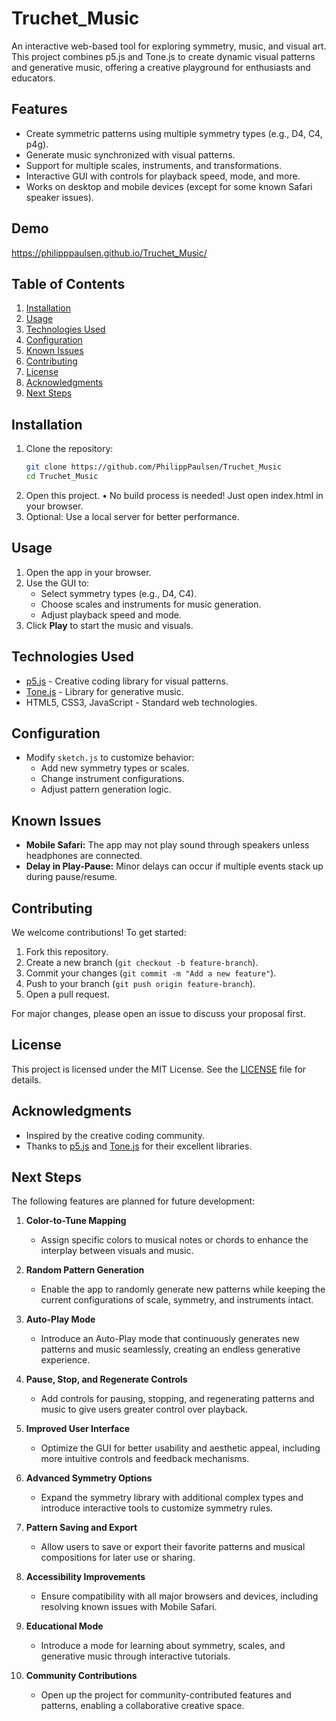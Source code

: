 # **Truchet_Music**
An interactive web-based tool for exploring symmetry, music, and visual art. This project combines p5.js and Tone.js to create dynamic visual patterns and generative music, offering a creative playground for enthusiasts and educators.

## **Features**
- Create symmetric patterns using multiple symmetry types (e.g., D4, C4, p4g).
- Generate music synchronized with visual patterns.
- Support for multiple scales, instruments, and transformations.
- Interactive GUI with controls for playback speed, mode, and more.
- Works on desktop and mobile devices (except for some known Safari speaker issues).

## **Demo**
https://philipppaulsen.github.io/Truchet_Music/

## **Table of Contents**
1. [Installation](#installation)
2. [Usage](#usage)
3. [Technologies Used](#technologies-used)
4. [Configuration](#configuration)
5. [Known Issues](#known-issues)
6. [Contributing](#contributing)
7. [License](#license)
8. [Acknowledgments](#acknowledgments)
9. [Next Steps](#next-steps)

## **Installation**
1. Clone the repository:
   ```bash
   git clone https://github.com/PhilippPaulsen/Truchet_Music
   cd Truchet_Music
2. Open this project.
	•	No build process is needed! Just open index.html in your browser.
3.	Optional: Use a local server for better performance.

## **Usage**
1. Open the app in your browser.
2. Use the GUI to:
   - Select symmetry types (e.g., D4, C4).
   - Choose scales and instruments for music generation.
   - Adjust playback speed and mode.
3. Click **Play** to start the music and visuals.

## **Technologies Used**
- [p5.js](https://p5js.org/) - Creative coding library for visual patterns.
- [Tone.js](https://tonejs.github.io/) - Library for generative music.
- HTML5, CSS3, JavaScript - Standard web technologies.

## **Configuration**
- Modify `sketch.js` to customize behavior:
  - Add new symmetry types or scales.
  - Change instrument configurations.
  - Adjust pattern generation logic.


## **Known Issues**
- **Mobile Safari:** The app may not play sound through speakers unless headphones are connected.
- **Delay in Play-Pause:** Minor delays can occur if multiple events stack up during pause/resume.

## **Contributing**
We welcome contributions! To get started:
1. Fork this repository.
2. Create a new branch (`git checkout -b feature-branch`).
3. Commit your changes (`git commit -m "Add a new feature"`).
4. Push to your branch (`git push origin feature-branch`).
5. Open a pull request.

For major changes, please open an issue to discuss your proposal first.

## **License**
This project is licensed under the MIT License. See the [LICENSE](LICENSE) file for details.

## **Acknowledgments**
- Inspired by the creative coding community.
- Thanks to [p5.js](https://p5js.org/) and [Tone.js](https://tonejs.github.io/) for their excellent libraries.

## **Next Steps**
The following features are planned for future development:

1. **Color-to-Tune Mapping**
   - Assign specific colors to musical notes or chords to enhance the interplay between visuals and music.
   
2. **Random Pattern Generation**
   - Enable the app to randomly generate new patterns while keeping the current configurations of scale, symmetry, and instruments intact.

3. **Auto-Play Mode**
   - Introduce an Auto-Play mode that continuously generates new patterns and music seamlessly, creating an endless generative experience.

4. **Pause, Stop, and Regenerate Controls**
   - Add controls for pausing, stopping, and regenerating patterns and music to give users greater control over playback.

5. **Improved User Interface**
   - Optimize the GUI for better usability and aesthetic appeal, including more intuitive controls and feedback mechanisms.

6. **Advanced Symmetry Options**
   - Expand the symmetry library with additional complex types and introduce interactive tools to customize symmetry rules.

7. **Pattern Saving and Export**
   - Allow users to save or export their favorite patterns and musical compositions for later use or sharing.

8. **Accessibility Improvements**
   - Ensure compatibility with all major browsers and devices, including resolving known issues with Mobile Safari.

9. **Educational Mode**
   - Introduce a mode for learning about symmetry, scales, and generative music through interactive tutorials.

10. **Community Contributions**
    - Open up the project for community-contributed features and patterns, enabling a collaborative creative space.

